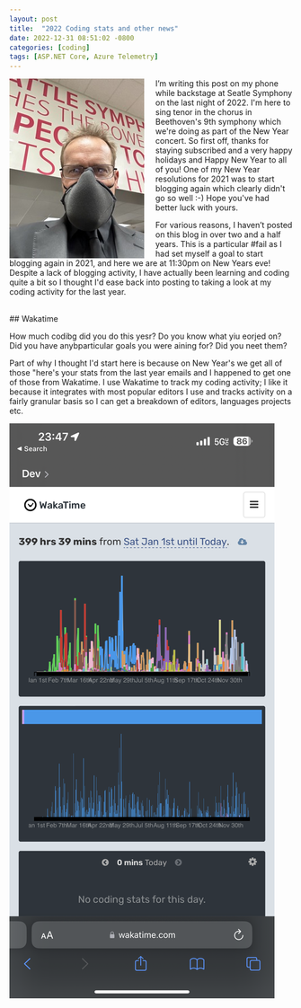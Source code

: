 ```yaml
---
layout: post
title:  "2022 Coding stats and other news"
date: 2022-12-31 08:51:02 -0800
categories: [coding]
tags: [ASP.NET Core, Azure Telemetry]
---
```


<img style="transform: translatex(0%);left:0; padding-right:20px" src="/static/img/2022-12-31-coding-stats/nwesso.jpeg" align="left"/>
I’m writing this post on my phone while backstage at Seatle Symphony on the last night of 2022. I'm here to sing tenor in the chorus in Beethoven's 9th symphony which we're doing as part of the New Year concert.  So first off, thanks for staying subscribed and a very happy holidays and Happy New Year to all of you!  One of my New Year resolutions for 2021 was to start blogging again which clearly didn't go so well :-)  Hope you've had better luck with yours.

For various reasons, I haven’t posted on this blog in over two and a half years.  This is a particular #fail as I had set myself a goal to start blogging again in 2021, and here we are at 11:30pm on New Years eve! Despite a lack of blogging activity, I have actually been learning and coding quite a bit so I thought I'd ease back into posting to taking a look at my coding activity for the last year.

<br clear="left">
## Wakatime

How much codibg did you do this yesr?  Do you know what yiu eorjed on?  Did you have anybparticular goals you were aining for?  Did you neet them?

Part of why I thought I'd start here is because on New Year's we get all of those "here's your stats from the last year emails and I happened to get one of those from Wakatime. I use Wakatime to track my coding activity; I like it because it integrates with most popular editors I use and tracks activity on a fairly granular basis so I can get a breakdown of editors, languages projects etc.

![Summary](/static/img/2022-12-31-coding-stats/summary.png)





